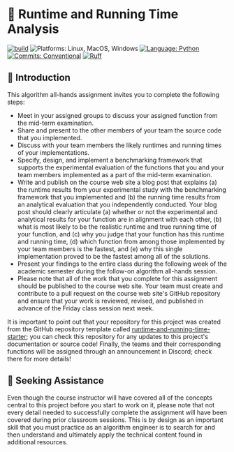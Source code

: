 # 🔬 Runtime and Running Time Analysis

[![build](../../actions/workflows/build.yml/badge.svg)](../../actions/)
![Platforms: Linux, MacOS, Windows](https://img.shields.io/badge/Platform-Linux%20%7C%20MacOS%20%7C%20Windows-blue.svg)
[![Language: Python](https://img.shields.io/badge/Language-Python-blue.svg)](https://www.python.org/)
[![Commits: Conventional](https://img.shields.io/badge/Commits-Conventional-blue.svg)](https://www.conventionalcommits.org/en/v1.0.0/)
[![Ruff](https://img.shields.io/endpoint?url=https://raw.githubusercontent.com/astral-sh/ruff/main/assets/badge/v2.json)](https://github.com/astral-sh/ruff)

## 🏁 Introduction

This algorithm all-hands assignment invites you to complete the following steps:

- Meet in your assigned groups to discuss your assigned function from the
mid-term examination.
- Share and present to the other members of your team the source code that you
implemented.
- Discuss with your team members the likely runtimes and running times of your
implementations.
- Specify, design, and implement a benchmarking framework that supports the
experimental evaluation of the functions that you and your team members
implemented as a part of the mid-term examination.
- Write and publish on the course web site a blog post that explains (a) the
runtime results from your experimental study with the benchmarking framework
that you implemented and (b) the running time results from an analytical
evaluation that you independently conducted. Your blog post should clearly
articulate (a) whether or not the experimental and analytical results for your
function are in alignment with each other, (b) what is most likely to be the
realistic runtime and true running time of your function, and (c) why you judge
that your function has this runtime and running time, (d) which function from
among those implemented by your team members is the fastest, and (e) why this
single implementation proved to be the fastest among all of the solutions.
- Present your findings to the entire class during the following week of the
academic semester during the follow-on algorithm all-hands session.
- Please note that all of the work that you complete for this assignment should
be published to the course web site. Your team must create and contribute to a
pull request on the course web site's GitHub repository and ensure that your
work is reviewed, revised, and published in advance of the Friday class session
next week.

It is important to point out that your repository for this project was created
from the GitHub repository template called
[runtime-and-running-time-starter](https://github.com/Algorithmology/running-time-starter);
you can check this repository for any updates to this project's documentation
or source code! Finally, the teams and their corresponding functions will be
assigned through an announcement in Discord; check there for more details!

## 🤝 Seeking Assistance

Even though the course instructor will have covered all of the concepts central
to this project before you start to work on it, please note that not every
detail needed to successfully complete the assignment will have been covered
during prior classroom sessions. This is by design as an important skill that
you must practice as an algorithm engineer is to search for and then understand
and ultimately apply the technical content found in additional resources.
